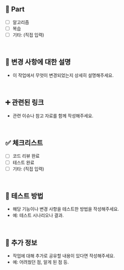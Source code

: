 ## 🔘 Part
- [ ] 알고리즘
- [ ] 복습
- [ ] 기타: (직접 입력)

<br/>

## 🔎 변경 사항에 대한 설명
- 이 작업에서 무엇이 변경되었는지 상세히 설명해주세요.

<br/>

## ➕ 관련된 링크
- 관련 이슈나 참고 자료를 함께 작성해주세요.

<br/>

## ✅ 체크리스트
- [ ] 코드 리뷰 완료
- [ ] 테스트 완료
- [ ] 기타: (직접 입력)

<br/>

## 🧪 테스트 방법
- 해당 기능이나 변경 사항을 테스트한 방법을 작성해주세요.
- 예: 테스트 시나리오나 결과.

<br/>

## 📎 추가 정보
- 작업에 대해 추가로 공유할 내용이 있다면 작성해주세요.
- 예: 어려웠던 점, 알게 된 점 등.

<br/>
